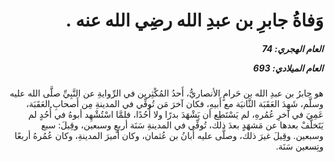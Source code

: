 <h1 dir="rtl">وَفاةُ جابرِ بن عبدِ الله رضِي الله عنه .</h1>

<h5 dir="rtl">العام الهجري:  74

العام الميلادي: 693

</h5>

<p dir="rtl">هو جابرُ بن عبدِ الله بن حَرامٍ الأنصاريُّ، أَحدُ المُكْثِرين في الرِّوايةِ عن النَّبِيِّ صلَّى الله عليه وسلَّم، شَهِدَ العَقَبَة الثَّانيَة مع أَبيهِ، فكان آخرَ مَن تُوفِّي في المدينةِ مِن أَصحابِ العَقَبَة، عَمِيَ في آخرِ عُمُرهِ، لم يَسْتَطِع أن يَشْهَدَ بدرًا ولا أُحُدًا، فلمَّا اسْتُشْهِد أبوهُ في أُحُدٍ لم يَتَخلَّفْ بعدها عن مَشهَدٍ بعدَ ذلك، تُوفِّي في المدينةِ سَنَة أربعٍ وسبعين، وقِيلَ: سبع وسبعين. وقِيلَ غيرَ ذلك، وصلَّى عليه أَبانُ بن عُثمان، وكان أميرَ المدينةِ، وكان عُمُرهُ أربعًا وتِسعين سَنَة.</p></br>
